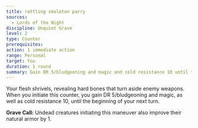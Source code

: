 ```yaml
---
title: rattling skeleton parry
sources:
  - Lords of the Night
discipline: Unquiet Grave
level: 2
type: Counter
prerequisites:
action: 1 immediate action
range: Personal
target: You
duration: 1 round
summary: Gain DR 5/bludgeoning and magic and cold resistance 10 until the beginning of your next turn.
---
```


Your flesh shrivels, revealing hard bones that turn aside enemy weapons. When you initiate this counter, you gain DR 5/bludgeoning and magic, as well as cold resistance 10, until the beginning of your next turn.

**Grave Call:** Undead creatures initiating this maneuver also improve their natural armor by 1.
